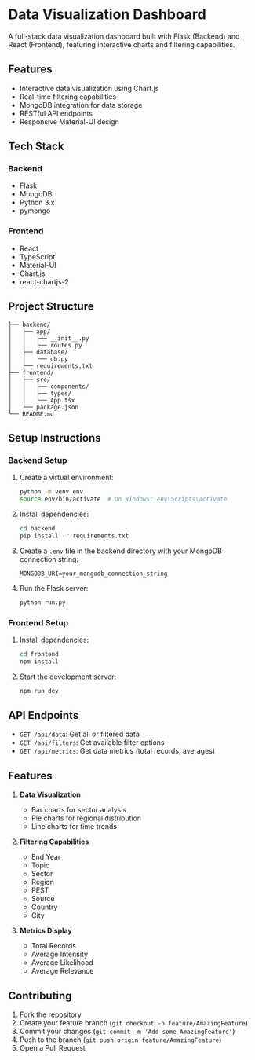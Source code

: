 # Data Visualization Dashboard

A full-stack data visualization dashboard built with Flask (Backend) and React (Frontend), featuring interactive charts and filtering capabilities.

## Features

- Interactive data visualization using Chart.js
- Real-time filtering capabilities
- MongoDB integration for data storage
- RESTful API endpoints
- Responsive Material-UI design

## Tech Stack

### Backend
- Flask
- MongoDB
- Python 3.x
- pymongo

### Frontend
- React
- TypeScript
- Material-UI
- Chart.js
- react-chartjs-2

## Project Structure

```
├── backend/
│   ├── app/
│   │   ├── __init__.py
│   │   └── routes.py
│   ├── database/
│   │   └── db.py
│   └── requirements.txt
├── frontend/
│   ├── src/
│   │   ├── components/
│   │   ├── types/
│   │   └── App.tsx
│   └── package.json
└── README.md
```

## Setup Instructions

### Backend Setup

1. Create a virtual environment:
   ```bash
   python -m venv env
   source env/bin/activate  # On Windows: env\Scripts\activate
   ```

2. Install dependencies:
   ```bash
   cd backend
   pip install -r requirements.txt
   ```

3. Create a `.env` file in the backend directory with your MongoDB connection string:
   ```
   MONGODB_URI=your_mongodb_connection_string
   ```

4. Run the Flask server:
   ```bash
   python run.py
   ```

### Frontend Setup

1. Install dependencies:
   ```bash
   cd frontend
   npm install
   ```

2. Start the development server:
   ```bash
   npm run dev
   ```

## API Endpoints

- `GET /api/data`: Get all or filtered data
- `GET /api/filters`: Get available filter options
- `GET /api/metrics`: Get data metrics (total records, averages)

## Features

1. **Data Visualization**
   - Bar charts for sector analysis
   - Pie charts for regional distribution
   - Line charts for time trends

2. **Filtering Capabilities**
   - End Year
   - Topic
   - Sector
   - Region
   - PEST
   - Source
   - Country
   - City

3. **Metrics Display**
   - Total Records
   - Average Intensity
   - Average Likelihood
   - Average Relevance

## Contributing

1. Fork the repository
2. Create your feature branch (`git checkout -b feature/AmazingFeature`)
3. Commit your changes (`git commit -m 'Add some AmazingFeature'`)
4. Push to the branch (`git push origin feature/AmazingFeature`)
5. Open a Pull Request 